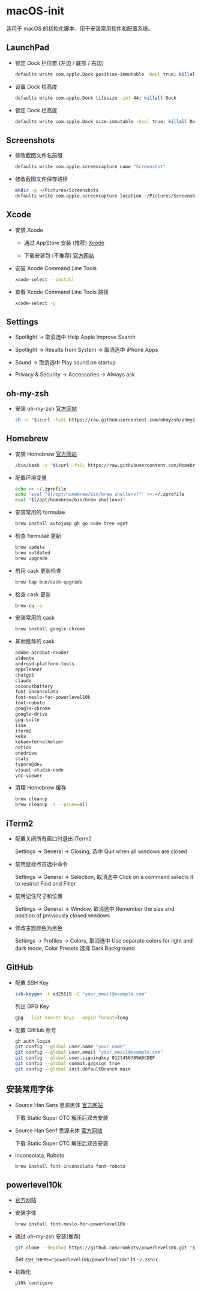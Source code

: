 # macOS-init

适用于 macOS 的初始化脚本，用于安装常用软件和配置系统。

## LaunchPad

- 锁定 Dock 栏位置 (左边 / 底部 / 右边)

  ```bash
  defaults write com.apple.Dock position-immutable -bool true; killall Dock
  ```

- 设置 Dock 栏高度

  ```bash
  defaults write com.apple.Dock tilesize -int 44; killall Dock
  ```

- 锁定 Dock 栏高度

  ```bash
  defaults write com.apple.Dock size-immutable -bool true; killall Dock
  ```

## Screenshots

- 修改截图文件名前缀

  ```bash
  defaults write com.apple.screencapture name "Screenshot"
  ```

- 修改截图文件保存路径

  ```bash
  mkdir -p ~/Pictures/Screenshots
  defaults write com.apple.screencapture location ~/Pictures/Screenshots
  ```

## Xcode

- 安装 Xcode

  - 通过 AppStore 安装 (推荐) [Xcode](https://apps.apple.com/us/app/xcode/id497799835?l=zh-Hans-CN&mt=12)

  - 下载安装包 (不推荐) [官方网站](https://developer.apple.com/cn/xcode/)

- 安装 Xcode Command Line Tools

  ```bash
  xcode-select --install
  ```

- 查看 Xcode Command Line Tools 路径

  ```bash
  xcode-select -p
  ```

## Settings

- Spotlight -> 取消选中 Help Apple Improve Search

- Spotlight -> Results from System -> 取消选中 iPhone Apps

- Sound -> 取消选中 Play sound on startup

- Privacy & Security -> Accessories -> Always ask

## oh-my-zsh

- 安装 oh-my-zsh [官方网站](https://ohmyz.sh/#install)

  ```bash
  sh -c "$(curl -fsSL https://raw.githubusercontent.com/ohmyzsh/ohmyzsh/master/tools/install.sh)"
  ```

## Homebrew

- 安装 Homebrew [官方网站](https://brew.sh/zh-cn/)

  ```bash
  /bin/bash -c "$(curl -fsSL https://raw.githubusercontent.com/Homebrew/install/HEAD/install.sh)"
  ```

- 配置环境变量

  ```bash
  echo >> ~/.zprofile
  echo 'eval "$(/opt/homebrew/bin/brew shellenv)"' >> ~/.zprofile
  eval "$(/opt/homebrew/bin/brew shellenv)"
  ```

- 安装常用的 formulae

  ```bash
  brew install autojump gh go node tree wget
  ```

- 检查 formulae 更新

  ```bash
  brew update
  brew outdated
  brew upgrade
  ```

- 启用 cask 更新检查

  ```bash
  brew tap buo/cask-upgrade
  ```

- 检查 cask 更新

    ```bash
    brew cu -a
    ```

- 安装常用的 cask

  ```bash
  brew install google-chrome
  ```

- 其他推荐的 cask

  ```bash
  adobe-acrobat-reader
  aldente
  android-platform-tools
  appcleaner
  chatgpt
  claude
  coconutbattery
  font-inconsolata
  font-meslo-for-powerlevel10k
  font-roboto
  google-chrome
  google-drive
  gpg-suite
  iina
  iterm2
  keka
  kekaexternalhelper
  notion
  onedrive
  stats
  typora@dev
  visual-studio-code
  vnc-viewer
  ```

- 清理 Homebrew 缓存

  ```bash
  brew cleanup
  brew cleanup -s --prune=all
  ```

## iTerm2

- 配置关闭所有窗口时退出 iTerm2

  Settings -> General -> Closing, 选中 Quit when all windows are closed

- 禁用鼠标点击选中命令

  Settings -> General -> Selection, 取消选中 Click on a command selects it to restrict Find and Filter

- 禁用记住尺寸和位置

  Settings -> General -> Window, 取消选中 Remember the size and position of previously closed windows

- 修改主题颜色为黑色

  Settings -> Profiles -> Colors, 取消选中 Use separate colors for light and dark mode, Color Presets 选择 Dark Background

## GitHub

- 配置 SSH Key

  ```bash
  ssh-keygen -t ed25519 -C "your_email@example.com"
  ```

  列出 GPG Key

  ```bash
  gpg --list-secret-keys --keyid-format=long
  ```

- 配置 GitHub 账号

  ```bash
  gh auth login
  git config --global user.name "your_name"
  git config --global user.email "your_email@example.com"
  git config --global user.signingkey 0123456789ABCDEF
  git config --global commit.gpgsign true
  git config --global init.defaultBranch main
  ```

## 安装常用字体

- Source Han Sans 思源黑体 [官方网站](https://github.com/adobe-fonts/source-han-sans/releases)

  下载 Static Super OTC 解压后双击安装

- Source Han Serif 思源宋体 [官方网站](https://github.com/adobe-fonts/source-han-serif/releases)

  下载 Static Super OTC 解压后双击安装

- Inconsolata, Roboto

  ```bash
  brew install font-inconsolata font-roboto
  ```

## powerlevel10k

- [官方网站](https://github.com/romkatv/powerlevel10k?tab=readme-ov-file#oh-my-zsh)

- 安装字体

  ```bash
  brew install font-meslo-for-powerlevel10k
  ```

- 通过 oh-my-zsh 安装(推荐)

  ```bash
  git clone --depth=1 https://github.com/romkatv/powerlevel10k.git "${ZSH_CUSTOM:-$HOME/.oh-my-zsh/custom}/themes/powerlevel10k"
  ```

  Set `ZSH_THEME="powerlevel10k/powerlevel10k"` in `~/.zshrc`.

- 初始化

  ```bash
  p10k configure
  ```

